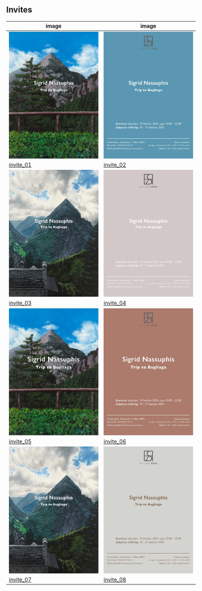 ## Invites

|image|image|
|---|---|
| <img src="../assets/invite/invite_01.jpg" width="300px" /> | <img src="../assets/invite/invite_02.jpg" width="300px" /> |
| [invite_01](https://sigrid-paintings.s3.amazonaws.com/assets/invite/invite_01.jpg) | [invite_02](https://sigrid-paintings.s3.amazonaws.com/assets/invite/invite_02.jpg) |
| <img src="../assets/invite/invite_03.jpg" width="300px" /> | <img src="../assets/invite/invite_04.jpg" width="300px" /> |
| [invite_03](https://sigrid-paintings.s3.amazonaws.com/assets/invite/invite_03.jpg) | [invite_04](https://sigrid-paintings.s3.amazonaws.com/assets/invite/invite_04.jpg) |
| <img src="../assets/invite/invite_05.jpg" width="300px" /> | <img src="../assets/invite/invite_06.jpg" width="300px" /> |
| [invite_05](https://sigrid-paintings.s3.amazonaws.com/assets/invite/invite_05.jpg) | [invite_06](https://sigrid-paintings.s3.amazonaws.com/assets/invite/invite_06.jpg) |
| <img src="../assets/invite/invite_07.jpg" width="300px" /> | <img src="../assets/invite/invite_08.jpg" width="300px" /> |
| [invite_07](https://sigrid-paintings.s3.amazonaws.com/assets/invite/invite_07.jpg) | [invite_08](https://sigrid-paintings.s3.amazonaws.com/assets/invite/invite_08.jpg) |